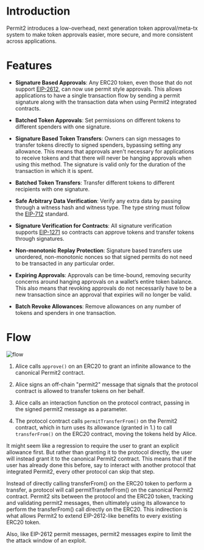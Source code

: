 # Introduction

Permit2 introduces a low-overhead, next generation token approval/meta-tx system to make token approvals easier, more secure, and more consistent across applications.

# Features

- **Signature Based Approvals**: Any ERC20 token, even those that do not support [EIP-2612](https://eips.ethereum.org/EIPS/eip-2612), can now use permit style approvals. This allows applications to have a single transaction flow by sending a permit signature along with the transaction data when using Permit2 integrated contracts.

- **Batched Token Approvals**: Set permissions on different tokens to different spenders with one signature.

- **Signature Based Token Transfers**: Owners can sign messages to transfer tokens directly to signed spenders, bypassing setting any allowance. This means that approvals aren't necessary for applications to receive tokens and that there will never be hanging approvals when using this method. The signature is valid only for the duration of the transaction in which it is spent.

- **Batched Token Transfers**: Transfer different tokens to different recipients with one signature.

- **Safe Arbitrary Data Verification**: Verify any extra data by passing through a witness hash and witness type. The type string must follow the [EIP-712](https://eips.ethereum.org/EIPS/eip-712) standard.

- **Signature Verification for Contracts**: All signature verification supports [EIP-1271](https://eips.ethereum.org/EIPS/eip-1271) so contracts can approve tokens and transfer tokens through signatures.

- **Non-monotonic Replay Protection**: Signature based transfers use unordered, non-monotonic nonces so that signed permits do not need to be transacted in any particular order.

- **Expiring Approvals**: Approvals can be time-bound, removing security concerns around hanging approvals on a wallet’s entire token balance. This also means that revoking approvals do not necessarily have to be a new transaction since an approval that expiries will no longer be valid.

- **Batch Revoke Allowances**: Remove allowances on any number of tokens and spenders in one transaction.

# Flow

![flow](/permit2/flow.png)
1. Alice calls `approve()` on an ERC20 to grant an infinite allowance to the canonical Permit2 contract.

2. Alice signs an off-chain "permit2" message that signals that the protocol contract is allowed to transfer tokens on her behalf.

3. Alice calls an interaction function on the protocol contract, passing in the signed permit2 message as a parameter.

4. The protocol contract calls `permitTransferFrom()` on the Permit2 contract, which in turn uses its allowance (granted in 1.) to call `transferFrom()` on the ERC20 contract, moving the tokens held by Alice.

It might seem like a regression to require the user to grant an explicit allowance first. But rather than granting it to the protocol directly, the user will instead grant it to the canonical Permit2 contract. This means that if the user has already done this before, say to interact with another protocol that integrated Permit2, every other protocol can skip that step.

Instead of directly calling transferFrom() on the ERC20 token to perform a transfer, a protocol will call permitTransferFrom() on the canonical Permit2 contract. Permit2 sits between the protocol and the ERC20 token, tracking and validating permit2 messages, then ultimately using its allowance to perform the transferFrom() call directly on the ERC20. This indirection is what allows Permit2 to extend EIP-2612-like benefits to every existing ERC20 token.

Also, like EIP-2612 permit messages, permit2 messages expire to limit the the attack window of an exploit.